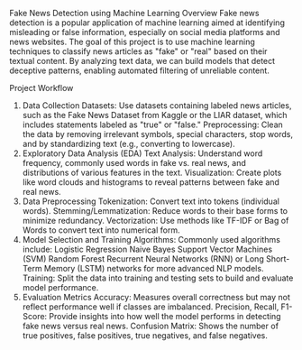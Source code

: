 Fake News Detection using Machine Learning
Overview
Fake news detection is a popular application of machine learning aimed at identifying misleading or false information, especially on social media platforms and news websites. The goal of this project is to use machine learning techniques to classify news articles as "fake" or "real" based on their textual content. By analyzing text data, we can build models that detect deceptive patterns, enabling automated filtering of unreliable content.

Project Workflow
1. Data Collection
Datasets: Use datasets containing labeled news articles, such as the Fake News Dataset from Kaggle or the LIAR dataset, which includes statements labeled as "true" or "false."
Preprocessing: Clean the data by removing irrelevant symbols, special characters, stop words, and by standardizing text (e.g., converting to lowercase).
2. Exploratory Data Analysis (EDA)
Text Analysis: Understand word frequency, commonly used words in fake vs. real news, and distributions of various features in the text.
Visualization: Create plots like word clouds and histograms to reveal patterns between fake and real news.
3. Data Preprocessing
Tokenization: Convert text into tokens (individual words).
Stemming/Lemmatization: Reduce words to their base forms to minimize redundancy.
Vectorization: Use methods like TF-IDF or Bag of Words to convert text into numerical form.
4. Model Selection and Training
Algorithms: Commonly used algorithms include:
Logistic Regression
Naive Bayes
Support Vector Machines (SVM)
Random Forest
Recurrent Neural Networks (RNN) or Long Short-Term Memory (LSTM) networks for more advanced NLP models.
Training: Split the data into training and testing sets to build and evaluate model performance.
5. Evaluation Metrics
Accuracy: Measures overall correctness but may not reflect performance well if classes are imbalanced.
Precision, Recall, F1-Score: Provide insights into how well the model performs in detecting fake news versus real news.
Confusion Matrix: Shows the number of true positives, false positives, true negatives, and false negatives.
